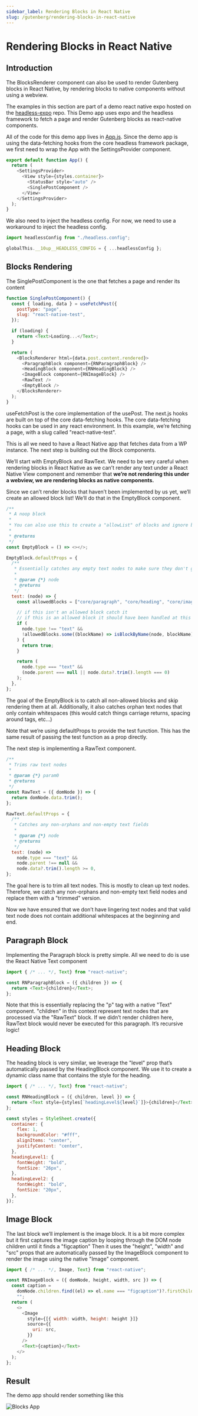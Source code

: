 ```yaml
---
sidebar_label: Rendering Blocks in React Native
slug: /gutenberg/rendering-blocks-in-react-native
---
```


# Rendering Blocks in React Native

## Introduction

The BlocksRenderer component can also be used to render Gutenberg blocks in React Native, by rendering blocks to native components without using a webview.

The examples in this section are part of a demo react native expo hosted on the [headless-expo](https://github.com/nicholasio/headless-expo) repo. This Demo app uses expo and the headless framework to fetch a page and render Gutenberg blocks as react-native components.

All of the code for this demo app lives in [App.js](https://github.com/nicholasio/headless-expo/blob/trunk/App.js). Since the demo app is using the data-fetching hooks from the core headless framework package, we first need to wrap the App with the SettingsProvider component.

```js
export default function App() {
  return (
    <SettingsProvider>
      <View style={styles.container}>
        <StatusBar style="auto" />
        <SinglePostComponent />
      </View>
    </SettingsProvider>
  );
}
```

We also need to inject the headless config. For now, we need to use a workaround to inject the headless config.

```js
import headlessConfig from "./headless.config";

globalThis.__10up__HEADLESS_CONFIG = { ...headlessConfig };
```

## Blocks Rendering

The SinglePostComponent is the one that fetches a page and render its content

```js
function SinglePostComponent() {
  const { loading, data } = useFetchPost({
    postType: "page",
    slug: "react-native-test",
  });

  if (loading) {
    return <Text>Loading...</Text>;
  }

  return (
    <BlocksRenderer html={data.post.content.rendered}>
      <ParagraphBlock component={RNParagraphBlock} />
      <HeadingBlock component={RNHeadingBlock} />
      <ImageBlock component={RNImageBlock} />
      <RawText />
      <EmptyBlock />
    </BlocksRenderer>
  );
}
```

useFetchPost is the core implementation of the usePost. The next.js hooks are built on top of the core data-fetching hooks. The core data-fetching hooks can be used in any react environment. In this example, we’re fetching a page, with a slug called "react-native-test".

This is all we need to have a React Native app that fetches data from a WP instance. The next step is building out the Block components.

We’ll start with EmptyBlock and RawText. We need to be very careful when rendering blocks in React Native as we can’t render any text under a React Native View component and remember that **we’re not rendering this under a webview, we are rendering blocks as native components.**

Since we can’t render blocks that haven’t been implemented by us yet, we’ll create an allowed block list! We’ll do that in the EmptyBlock component.

```js
/**
 * A noop block
 *
 * You can also use this to create a "allowList" of blocks and ignore blocks you don't want to render
 *
 * @returns
 */
const EmptyBlock = () => <></>;

EmptyBlock.defaultProps = {
  /**
   * Essentially catches any empty text nodes to make sure they don't get rendered under a <View> component
   *
   * @param {*} node
   * @returns
   */
  test: (node) => {
    const allowedBlocks = ["core/paragraph", "core/heading", "core/image"];

    // if this isn't an allowed block catch it
    // if this is an allowed block it should have been handled at this ppint
    if (
      node.type !== "text" &&
      !allowedBlocks.some((blockName) => isBlockByName(node, blockName))
    ) {
      return true;
    }

    return (
      node.type === "text" &&
      (node.parent === null || node.data?.trim().length === 0)
    );
  },
};
```

The goal of the EmptyBlock is to catch all non-allowed blocks and skip rendering them at all. Additionally, it also catches orphan text nodes that only contain whitespaces (this would catch things carriage returns, spacing around tags, etc…)

Note that we’re using defaultProps to provide the test function. This has the same result of passing the test function as a prop directly.

The next step is implementing a RawText component.

```js
/**
 * Trims raw text nodes
 *
 * @param {*} param0
 * @returns
 */
const RawText = ({ domNode }) => {
  return domNode.data.trim();
};

RawText.defaultProps = {
  /**
   * Catches any non-orphans and non-empty text fields
   *
   * @param {*} node
   * @returns
   */
  test: (node) =>
    node.type === "text" &&
    node.parent !== null &&
    node.data?.trim().length >= 0,
};
```

The goal here is to trim all text nodes. This is mostly to clean up text nodes. Therefore, we catch any non-orphans and non-empty text field nodes and replace them with a "trimmed" version.

Now we have ensured that we don’t have lingering text nodes and that valid text node does not contain additional whitespaces at the beginning and end.

## Paragraph Block

Implementing the Paragraph block is pretty simple. All we need to do is use the React Native Text component

```js
import { /* ... */, Text} from "react-native";

const RNParagraphBlock = ({ children }) => {
  return <Text>{children}</Text>;
};
```

Note that this is essentially replacing the "p" tag with a native "Text" component. "children" in this context represent text nodes that are processed via the "RawText" block. If we didn’t render children here, RawText block would never be executed for this paragraph. It’s recursive logic!

## Heading Block

The heading block is very similar, we leverage the "level" prop that’s automatically passed by the HeadingBlock component. We use it to create a dynamic class name that contains the style for the heading.

```js
import { /* ... */, Text} from "react-native";

const RNHeadingBlock = ({ children, level }) => {
  return <Text style={styles[`headingLevel${level}`]}>{children}</Text>;
};

const styles = StyleSheet.create({
  container: {
    flex: 1,
    backgroundColor: "#fff",
    alignItems: "center",
    justifyContent: "center",
  },
  headingLevel1: {
    fontWeight: "bold",
    fontSize: "26px",
  },
  headingLevel2: {
    fontWeight: "bold",
    fontSize: "20px",
  },
});
```

## Image Block

The last block we’ll implement is the image block. It is a bit more complex but it first captures the image caption by looping through the DOM node children until it finds a "figcaption" Then it uses the "height", "width" and "src" props that are automatically passed by the ImageBlock component to render the image using the native "Image" component.

```js
import { /* ... */, Image, Text} from "react-native";

const RNImageBlock = ({ domNode, height, width, src }) => {
  const caption =
    domNode.children.find((el) => el.name === "figcaption")?.firstChild?.data ??
    "";
  return (
    <>
      <Image
        style={[{ width: width, height: height }]}
        source={{
          uri: src,
        }}
      />
      <Text>{caption}</Text>
    </>
  );
};
```

## Result

The demo app should render something like this

![Blocks App](../../static/img/blocks-app.png)
